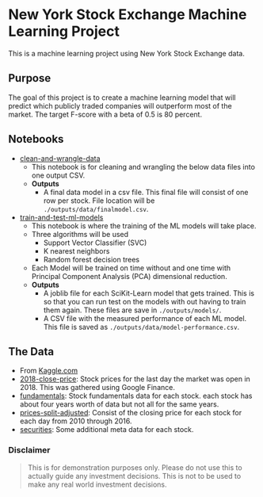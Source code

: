 # New York Stock Exchange Machine Learning Project
This is a machine learning project using New York Stock Exchange data.

## Purpose
The goal of this project is to create a machine learning model that will predict which publicly traded companies will outperform most of the market. The target F-score with a beta of 0.5 is 80 percent. 

## Notebooks
- [clean-and-wrangle-data](./clean-and-wrangle-data.ipynb)
    - This notebook is for cleaning and wrangling the below data files into one output CSV.
    - **Outputs**
        - A final data model in a csv file. This final file will consist of one row per stock. File location will be `./outputs/data/finalmodel.csv`.
- [train-and-test-ml-models](./train-and-test-ml-models.ipynb)
    - This notebook is where the training of the ML models will take place.
    - Three algorithms will be used
        - Support Vector Classifier (SVC)
        - K nearest neighbors
        - Random forest decision trees
    - Each Model will be trained on time without and one time with Principal Component Analysis (PCA) dimensional reduction.
    - **Outputs**
        - A joblib file for each SciKit-Learn model that gets trained. This is so that you can run test on the models with out having to train them again. These files are save in `./outputs/models/`.
        - A CSV file with the measured performance of each ML model. This file is saved as `./outputs/data/model-performance.csv`. 

## The Data
- From [Kaggle.com](https://www.kaggle.com/datasets/dgawlik/nyse)
- [2018-close-price](./data/raw/2018-close-price.tsv): Stock prices for the last day the market was open in 2018. This was gathered using Google Finance.
- [fundamentals](./data/raw/fundamentals.csv): Stock fundamentals data for each stock. each stock has about four years worth of data but not all for the same years.
- [prices-split-adjusted](./data/raw/prices-split-adjusted.csv): Consist of the closing price for each stock for each day from 2010 through 2016.
- [securities](./data/raw/securities.csv): Some additional meta data for each stock.

### Disclaimer
> This is for demonstration purposes only. Please do not use this to actually guide any investment decisions. This is not to be used to make any real world investment decisions.